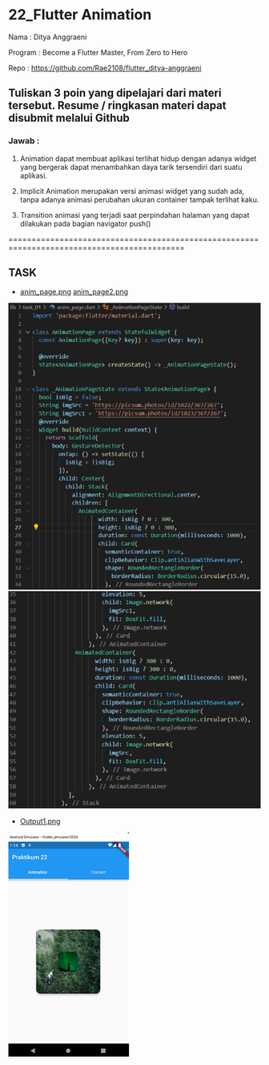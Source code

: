 # 22_Flutter Animation

Nama : Ditya Anggraeni

Program : Become a Flutter Master, From Zero to Hero

Repo : https://github.com/Rae2108/flutter_ditya-anggraeni

## Tuliskan 3 poin yang dipelajari dari materi tersebut. Resume / ringkasan materi dapat disubmit melalui Github

### Jawab : 

1. Animation dapat membuat aplikasi terlihat hidup dengan adanya widget yang bergerak dapat menambahkan daya tarik tersendiri dari suatu aplikasi. 

2. Implicit Animation merupakan versi animasi widget yang sudah ada, tanpa adanya animasi perubahan ukuran container tampak terlihat kaku.

3. Transition animasi yang terjadi saat perpindahan halaman yang dapat dilakukan pada bagian navigator push()

============================================================================================

## TASK

- [anim_page.png](./Screenshots/anim_page.png) [anim_page2.png](./Screenshots/anim_page2.png)

![anim_page.png](./Screenshots/anim_page.png) ![anim_page2.png](./Screenshots/anim_page2.png)

- [Output1.png](./Screenshots/Output1.png) 

![Output1.png](./Screenshots/Output1.png)